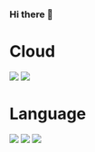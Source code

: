 ### Hi there 👋

# Cloud
<img src="https://img.shields.io/badge/AWS-FF9900?style=flat-square&logo=Amazon AWS&logoColor=navy">  <img src="https://img.shields.io/badge/NaverCloud-03C75A?style=flat-square&logo=Naver&logoColor=white">

# Language
<img src="https://img.shields.io/badge/C-A8B9CC?style=flat-square&logo=C&logoColor=navy">  <img src="https://img.shields.io/badge/C++-00599C?style=flat-square&logo=C++&logoColor=navy">  <img src="https://img.shields.io/badge/Python-3776AB?style=flat-square&logo=Python&logoColor=navy">

<!--
**YeongJJo/YeongJJo** is a ✨ _special_ ✨ repository because its `README.md` (this file) appears on your GitHub profile.

Here are some ideas to get you started:

- 🔭 I’m currently working on ...
- 🌱 I’m currently learning ...
- 👯 I’m looking to collaborate on ...
- 🤔 I’m looking for help with ...
- 💬 Ask me about ...
- 📫 How to reach me: ...
- 😄 Pronouns: ...
- ⚡ Fun fact: ...
-->
